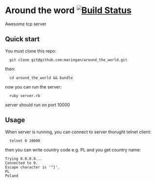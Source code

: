 # Around the word [![Build Status](https://travis-ci.org/maringan/around_the_world.png)](https://travis-ci.org/maringan/around_the_world)

Awesome tcp server

## Quick start
You must clone this repo:

```
  git clone git@github.com:maringan/around_the_world.git
```
then:

```
  cd around_the_world && bundle
```
now you can run the server:

```
  ruby server.rb
```
server should run on port 10000

## Usage
When server is running, you can connect to server thorught telnet client:
```
  telnet 0 10000
```
then you can write country code e.g. PL and you get country name:
```
Trying 0.0.0.0...
Connected to 0.
Escape character is '^]'.
PL
Poland
```



